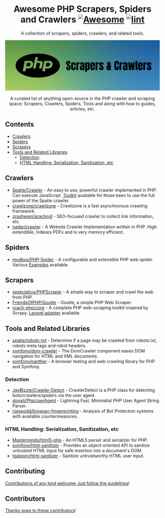 <div align="center">

<!-- title -->

<!--lint ignore no-dead-urls-->

# Awesome PHP Scrapers, Spiders and Crawlers [![Awesome](https://awesome.re/badge.svg)](https://awesome.re) [![lint](https://github.com/spekulatius/awesome-php-scrapers-and-crawlers/actions/workflows/lint.yaml/badge.svg)](https://github.com/spekulatius/awesome-php-scrapers-and-crawlers/actions/workflows/lint.yaml)

<!-- subtitle -->

A collection of scrapers, spiders, crawlers, and related tools.

<!-- image -->

<a href="https://github.com/spekulatius/awesome-php-scrapers-and-crawlers" target="_blank" rel="noopener noreferrer">
  <img src="logo.png" />
</a>

<!-- description -->

A curated list of anything open-source in the PHP crawler and scraping space: Scrapers, Crawlers, Spiders, Tools and along with how to guides, articles, etc.

</div>

<!-- TOC -->

## Contents

- [Crawlers](#crawlers)
- [Spiders](#spiders)
- [Scrapers](#scrapers)
- [Tools and Related Libraries](#tools-and-related-libraries)
  - [Detection](#detection)
  - [HTML Handling: Serialization, Sanitization, etc](#html-handling-serialization-sanitization-etc)

<!-- CONTENT -->

## Crawlers

- [Spatie/Crawler](https://github.com/spatie/crawler) - An easy to use, powerful crawler implemented in PHP. Can execute JavaScript. [Toolkit](https://github.com/spekulatius/spatie-crawler-toolkit-for-laravel) available for those keen to use the full power of the Spatie crawler.
- [crawlzone/crawlzone](https://github.com/crawlzone/crawlzone) - Crawlzone is a fast asynchronous crawling framework.
- [zrashwani/arachnid](https://github.com/zrashwani/arachnid) - SEO-focused crawler to collect link information, etc.
- [nadar/crawler](https://github.com/nadar/crawler) - A Website Crawler Implementation written in PHP. High extendible, Indexes PDFs and is very memory efficient.

## Spiders

- [mvdbos/PHP-Spider](https://github.com/mvdbos/php-spider) - A configurable and extensible PHP web spider. Various [Examples](https://github.com/mvdbos/php-spider/tree/master/example) available.

## Scrapers

- [spekulatius/PHPScraper](https://github.com/spekulatius/PHPScraper) - A simple way to scraper and crawl the web from PHP.
- [FriendsOfPHP/Goutte](https://github.com/FriendsOfPHP/Goutte) - Goutte, a simple PHP Web Scraper.
- [roach-php/core](https://github.com/roach-php/core) - A complete PHP web-scraping toolkit inspired by Scrapy. [Laravel adapter](https://github.com/roach-php/laravel) available.

## Tools and Related Libraries

- [spatie/robots-txt](https://github.com/spatie/robots-txt) - Determine if a page may be crawled from robots.txt, robots meta tags and robot headers.
- [symfony/dom-crawler](https://github.com/symfony/dom-crawler) - The DomCrawler component eases DOM navigation for HTML and XML documents.
- [symfony/panther](https://github.com/symfony/panther) - A browser testing and web crawling library for PHP and Symfony.

### Detection

- [JayBizzle/Crawler-Detect](https://github.com/JayBizzle/Crawler-Detect) - CrawlerDetect is a PHP class for detecting bots/crawlers/spiders via the user agent.
- [donatj/PhpUserAgent](https://github.com/donatj/PhpUserAgent) - Lightning Fast, Minimalist PHP User Agent String Parser.
- [niespodd/browser-fingerprinting](https://github.com/niespodd/browser-fingerprinting) - Analysis of Bot Protection systems with available countermeasures.

### HTML Handling: Serialization, Sanitization, etc

- [Masterminds/html5-php](https://github.com/Masterminds/html5-php) - An HTML5 parser and serializer for PHP.
- [symfony/html-sanitizer](https://github.com/symfony/html-sanitizer) - Provides an object-oriented API to sanitize untrusted HTML input for safe insertion into a document's DOM.
- [tgalopin/html-sanitizer](https://github.com/tgalopin/html-sanitizer) - Sanitize untrustworthy HTML user input.

<!-- END CONTENT -->

## Contributing

[Contributions of any kind welcome, just follow the guidelines](contributing.md)!

## Contributors

[Thanks goes to these contributors](https://github.com/spekulatius/awesome-php-scrapers-and-crawlers/graphs/contributors)!
